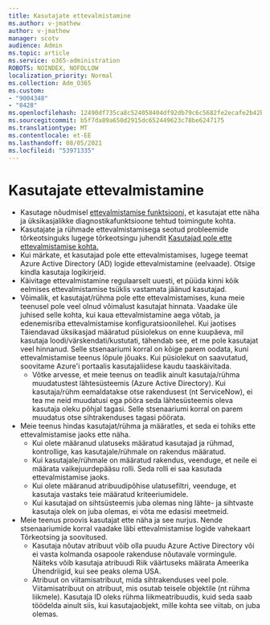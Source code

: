 ```yaml
---
title: Kasutajate ettevalmistamine
ms.author: v-jmathew
author: v-jmathew
manager: scotv
audience: Admin
ms.topic: article
ms.service: o365-administration
ROBOTS: NOINDEX, NOFOLLOW
localization_priority: Normal
ms.collection: Adm_O365
ms.custom:
- "9004348"
- "8428"
ms.openlocfilehash: 12490df735ca8c524058404df92db79c6c5682fe2ecafe2b42baed70fa3ab142
ms.sourcegitcommit: b5f7da89a650d2915dc652449623c78be6247175
ms.translationtype: MT
ms.contentlocale: et-EE
ms.lasthandoff: 08/05/2021
ms.locfileid: "53971335"
---
```

# <a name="user-provisioning"></a>Kasutajate ettevalmistamine

- Kasutage nõudmisel [ettevalmistamise funktsiooni,](https://docs.microsoft.com/azure/active-directory/app-provisioning/provision-on-demand) et kasutajat ette näha ja üksikasjalikke diagnostikafunktsioone tehtud toimingute kohta.
- Kasutajate ja rühmade ettevalmistamisega seotud probleemide tõrkeotsinguks lugege tõrkeotsingu juhendit [Kasutajad pole ette ettevalmistamise kohta.](https://docs.microsoft.com/azure/active-directory/app-provisioning/application-provisioning-config-problem-no-users-provisioned)
- Kui märkate, et kasutajad pole [](https://docs.microsoft.com/azure/active-directory/reports-monitoring/concept-provisioning-logs) ette ettevalmistamises, lugege teemat Azure Active Directory (AD) logide ettevalmistamine (eelvaade). Otsige kindla kasutaja logikirjeid.
- Käivitage ettevalmistamine regulaarselt uuesti, et püüda kinni kõik eelmises ettevalmistamise tsüklis vastamata jäänud kasutajad.
- Võimalik, et kasutajat/rühma pole ette ettevalmistamises, kuna meie teenusel pole veel olnud võimalust kasutajat hinnata. Vaadake üle juhised selle kohta, kui kaua ettevalmistamine aega võtab, ja edenemisriba ettevalmistamise konfiguratsioonilehel. Kui jaotises Täiendavad üksikasjad määratud püsiolekus on enne kuupäeva, mil kasutaja loodi/värskendati/kustutati, tähendab see, et me pole kasutajat veel hinnanud. Selle stsenaariumi korral on kõige parem oodata, kuni ettevalmistamise teenus lõpule jõuaks. Kui püsiolekut on saavutatud, soovitame Azure'i portaalis kasutajaliidese kaudu taaskäivitada.
  - Võtke arvesse, et meie teenus on teadlik ainult kasutaja/rühma muudatustest lähtesüsteemis (Azure Active Directory). Kui kasutaja/rühm eemaldatakse otse rakendusest (nt ServiceNow), ei tea me neid muudatusi ega pööra seda lähtesüsteemis oleva kasutaja oleku põhjal tagasi. Selle stsenaariumi korral on parem muudatus otse sihtrakenduses tagasi pöörata.
- Meie teenus hindas kasutajat/rühma ja määratles, et seda ei tohiks ette ettevalmistamise jaoks ette näha.
  - Kui olete määranud ulatuseks määratud kasutajad ja rühmad, kontrollige, kas kasutajale/rühmale on rakendus määratud.
  - Kui kasutajale/rühmale on määratud rakendus, veenduge, et neile ei määrata vaikejuurdepääsu rolli. Seda rolli ei saa kasutada ettevalmistamise jaoks.
  - Kui olete määranud atribuudipõhise ulatusefiltri, veenduge, et kasutaja vastaks teie määratud kriteeriumidele.
  - Kui kasutajad on sihtsüsteemis juba olemas ning lähte- ja sihtvaste kasutaja olek on juba olemas, ei võta me edasisi meetmeid.
- Meie teenus proovis kasutajat ette näha ja see nurjus. Nende stsenaariumide korral vaadake läbi ettevalmistamise logide vahekaart Tõrkeotsing ja soovitused.
  - Kasutaja nõutav atribuut võib olla puudu Azure Active Directory või ei vasta kolmanda osapoole rakenduse nõutavale vormingule. Näiteks võib kasutaja atribuudi Riik väärtuseks määrata Ameerika Ühendriigid, kui see peaks olema USA.
  - Atribuut on viitamisatribuut, mida sihtrakenduses veel pole. Viitamisatribuut on atribuut, mis osutab teisele objektile (nt rühma liikmele). Kasutaja ID oleks rühma liikmeatribuudis, kuid seda saab töödelda ainult siis, kui kasutajaobjekt, mille kohta see viitab, on juba olemas.
